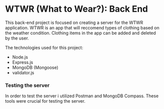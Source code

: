 # WTWR (What to Wear?): Back End

This back-end project is focused on creating a server for the WTWR application. WTWR is an app that will reccomend types of clothing based on the weather condition. Clothing items in the app can be added and deleted by the user.

The technologies used for this project:

- Node.js
- Express.js
- MongoDB (Mongoose)
- validator.js

### Testing the server

In order to test the server i utilized Postman and MongoDB Compass. These tools were crucial for testing the server.
